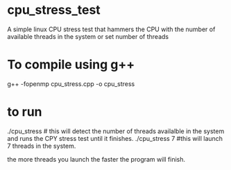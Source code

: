 # cpu_stress_test
A simple linux CPU stress test that hammers the CPU with the number of available threads in the system or set number of threads

# To compile using g++
  g++ -fopenmp cpu_stress.cpp -o cpu_stress

# to run
  ./cpu_stress # this will detect the number of threads availalble in the system and runs the CPY stress test until it finishes.
  ./cpu_stress 7  #this will launch 7 threads in the system.
 
the more threads you launch the faster the program will finish.
